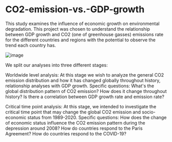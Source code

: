 # CO2-emission-vs.-GDP-growth
This study examines the influence of economic growth on environmental degradation. 
This project was chosen to understand the relationship between GDP growth and CO2 (one of greenhouse gasses) emissions rate for the different countries and regions with the potential to observe the trend each country has.

 ![image](https://github.com/ShamilUM/CO2-emission-vs.-GDP-growth/assets/114132549/ab8ad32a-8914-43f2-a15c-d3c218d69278)

We split our analyses into three different stages:

Worldwide level analysis:
At this stage we wish to analyze the general CO2 emission distribution and how it has changed globally throughout history, relationship analyses with GDP growth. Specific questions:
What's the global distribution pattern of CO2 emission? How does it change throughout history?
Is there a correlation between GDP growth rate and emission rate?

Critical time point analysis:
At this stage, we intended to investigate the critical time point that may change the global CO2 emission and socio-economic status from 1989-2020. 
Specific questions:
How does the change of economic status influence the CO2 emission pattern during the depression around 2008? 
How do countries respond to the Paris Agreement? How do countries respond to the COVID-19?
